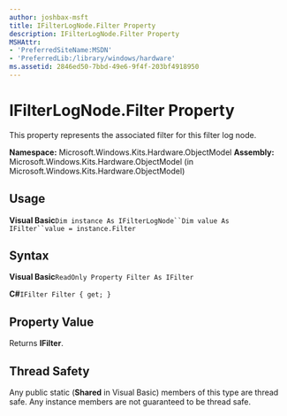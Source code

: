 ```yaml
---
author: joshbax-msft
title: IFilterLogNode.Filter Property
description: IFilterLogNode.Filter Property
MSHAttr:
- 'PreferredSiteName:MSDN'
- 'PreferredLib:/library/windows/hardware'
ms.assetid: 2846ed50-7bbd-49e6-9f4f-203bf4918950
---
```


# IFilterLogNode.Filter Property


This property represents the associated filter for this filter log node.

**Namespace:** Microsoft.Windows.Kits.Hardware.ObjectModel **Assembly:** Microsoft.Windows.Kits.Hardware.ObjectModel (in Microsoft.Windows.Kits.Hardware.ObjectModel)

## Usage


**Visual Basic**`Dim instance As IFilterLogNode``Dim value As IFilter``value = instance.Filter`

## Syntax


**Visual Basic**`ReadOnly Property Filter As IFilter`

**C#**`IFilter Filter { get; }`

## Property Value


Returns **IFilter**.

## Thread Safety


Any public static (**Shared** in Visual Basic) members of this type are thread safe. Any instance members are not guaranteed to be thread safe.

 

 






